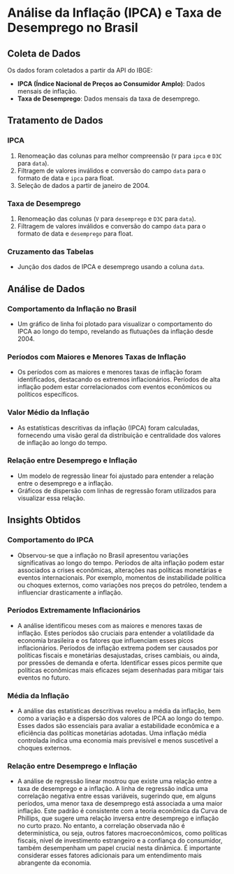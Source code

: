 # Análise da Inflação (IPCA) e Taxa de Desemprego no Brasil

## Coleta de Dados
Os dados foram coletados a partir da API do IBGE:
- **IPCA (Índice Nacional de Preços ao Consumidor Amplo)**: Dados mensais de inflação.
- **Taxa de Desemprego**: Dados mensais da taxa de desemprego.

## Tratamento de Dados
### IPCA
1. Renomeação das colunas para melhor compreensão (`V` para `ipca` e `D3C` para `data`).
2. Filtragem de valores inválidos e conversão do campo `data` para o formato de data e `ipca` para float.
3. Seleção de dados a partir de janeiro de 2004.

### Taxa de Desemprego
1. Renomeação das colunas (`V` para `desemprego` e `D3C` para `data`).
2. Filtragem de valores inválidos e conversão do campo `data` para o formato de data e `desemprego` para float.

### Cruzamento das Tabelas
- Junção dos dados de IPCA e desemprego usando a coluna `data`.

## Análise de Dados
### Comportamento da Inflação no Brasil
- Um gráfico de linha foi plotado para visualizar o comportamento do IPCA ao longo do tempo, revelando as flutuações da inflação desde 2004.

### Períodos com Maiores e Menores Taxas de Inflação
- Os períodos com as maiores e menores taxas de inflação foram identificados, destacando os extremos inflacionários. Períodos de alta inflação podem estar correlacionados com eventos econômicos ou políticos específicos.

### Valor Médio da Inflação
- As estatísticas descritivas da inflação (IPCA) foram calculadas, fornecendo uma visão geral da distribuição e centralidade dos valores de inflação ao longo do tempo.

### Relação entre Desemprego e Inflação
- Um modelo de regressão linear foi ajustado para entender a relação entre o desemprego e a inflação.
- Gráficos de dispersão com linhas de regressão foram utilizados para visualizar essa relação.

## Insights Obtidos
### Comportamento do IPCA
- Observou-se que a inflação no Brasil apresentou variações significativas ao longo do tempo. Períodos de alta inflação podem estar associados a crises econômicas, alterações nas políticas monetárias e eventos internacionais. Por exemplo, momentos de instabilidade política ou choques externos, como variações nos preços do petróleo, tendem a influenciar drasticamente a inflação.

### Períodos Extremamente Inflacionários
- A análise identificou meses com as maiores e menores taxas de inflação. Estes períodos são cruciais para entender a volatilidade da economia brasileira e os fatores que influenciam esses picos inflacionários. Períodos de inflação extrema podem ser causados por políticas fiscais e monetárias desajustadas, crises cambiais, ou ainda, por pressões de demanda e oferta. Identificar esses picos permite que políticas econômicas mais eficazes sejam desenhadas para mitigar tais eventos no futuro.

### Média da Inflação
- A análise das estatísticas descritivas revelou a média da inflação, bem como a variação e a dispersão dos valores de IPCA ao longo do tempo. Esses dados são essenciais para avaliar a estabilidade econômica e a eficiência das políticas monetárias adotadas. Uma inflação média controlada indica uma economia mais previsível e menos suscetível a choques externos.

### Relação entre Desemprego e Inflação
- A análise de regressão linear mostrou que existe uma relação entre a taxa de desemprego e a inflação. A linha de regressão indica uma correlação negativa entre essas variáveis, sugerindo que, em alguns períodos, uma menor taxa de desemprego está associada a uma maior inflação. Este padrão é consistente com a teoria econômica da Curva de Phillips, que sugere uma relação inversa entre desemprego e inflação no curto prazo. No entanto, a correlação observada não é determinística, ou seja, outros fatores macroeconômicos, como políticas fiscais, nível de investimento estrangeiro e a confiança do consumidor, também desempenham um papel crucial nesta dinâmica. É importante considerar esses fatores adicionais para um entendimento mais abrangente da economia. 
